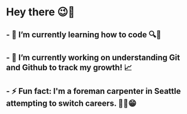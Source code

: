 # Hey there 😉🍠 
## - 🌱 I’m currently learning how to code 🔍🤔
## - 🔭 I’m currently working on understanding Git and Github to track my growth! 📈
## - ⚡ Fun fact: I'm a foreman carpenter in Seattle attempting to switch careers. 😮‍💨😁


<!--
**CMP-p/CMP-p** is a ✨ _special_ ✨ repository because its `README.md` (this file) appears on your GitHub profile.

Here are some ideas to get you started:

- 🔭 I’m currently working on ...
- 🌱 I’m currently learning ...
- 👯 I’m looking to collaborate on ...
- 🤔 I’m looking for help with ...
- 💬 Ask me about ...
- 📫 How to reach me: ...
- 😄 Pronouns: ...
- ⚡ Fun fact: ...
-->
